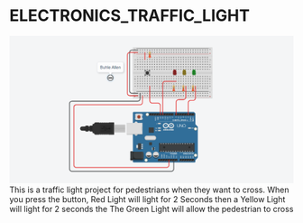 # ELECTRONICS_TRAFFIC_LIGHT
![Board Example From Tinkercard](./Traffic_Light_Sketch/image.png)
This is a traffic light project for pedestrians when they want to cross. When you press the button, Red Light will light for 2 Seconds then a Yellow Light will light for 2 seconds the The Green Light will allow the pedestrian to cross 
